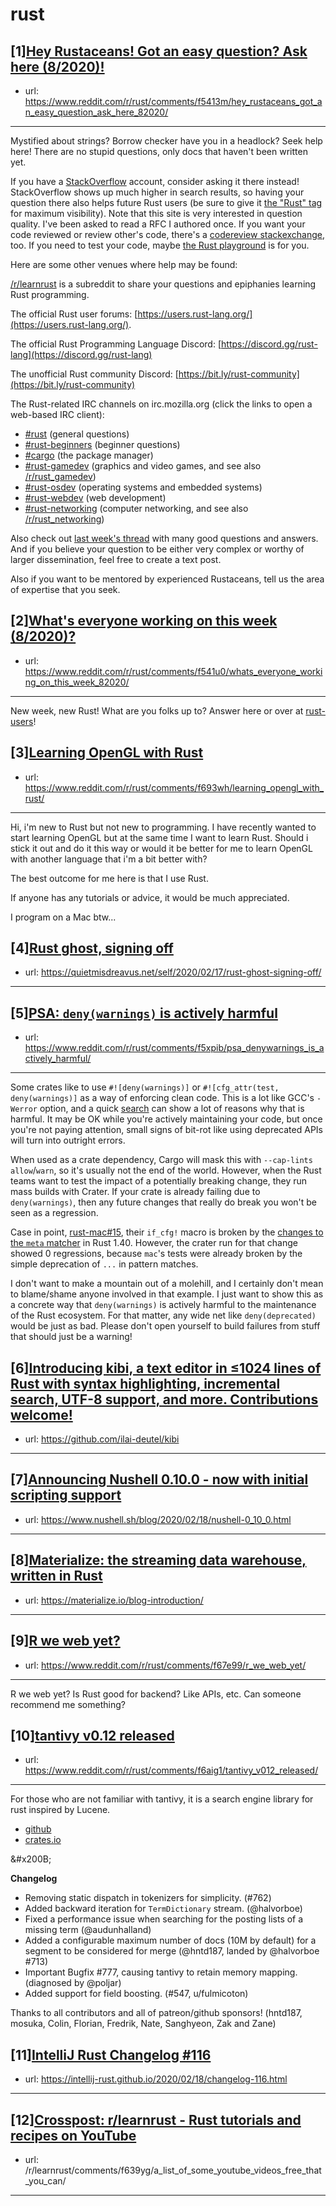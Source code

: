 # rust
## [1][Hey Rustaceans! Got an easy question? Ask here (8/2020)!](https://www.reddit.com/r/rust/comments/f5413m/hey_rustaceans_got_an_easy_question_ask_here_82020/)
- url: https://www.reddit.com/r/rust/comments/f5413m/hey_rustaceans_got_an_easy_question_ask_here_82020/
---
Mystified about strings? Borrow checker have you in a headlock? Seek help here! There are no stupid questions, only docs that haven't been written yet.

If you have a [StackOverflow](http://stackoverflow.com/) account, consider asking it there instead! StackOverflow shows up much higher in search results, so having your question there also helps future Rust users (be sure to give it [the "Rust" tag](http://stackoverflow.com/questions/tagged/rust) for maximum visibility). Note that this site is very interested in question quality. I've been asked to read a RFC I authored once. If you want your code reviewed or review other's code, there's a [codereview stackexchange](https://codereview.stackexchange.com/questions/tagged/rust), too. If you need to test your code, maybe [the Rust playground](https://play.rust-lang.org) is for you.

Here are some other venues where help may be found:

[/r/learnrust](https://www.reddit.com/r/learnrust) is a subreddit to share your questions and epiphanies learning Rust programming.

The official Rust user forums: [https://users.rust-lang.org/](https://users.rust-lang.org/).

The official Rust Programming Language Discord: [https://discord.gg/rust-lang](https://discord.gg/rust-lang)

The unofficial Rust community Discord: [https://bit.ly/rust-community](https://bit.ly/rust-community)

The Rust-related IRC channels on irc.mozilla.org (click the links to open a web-based IRC client):

 - [#rust](https://chat.mibbit.com/?server=irc.mozilla.org%3A%2B6697&amp;amp;channel=%23rust) (general questions)
 - [#rust-beginners](https://chat.mibbit.com/?server=irc.mozilla.org%3A%2B6697&amp;amp;channel=%23rust-beginners) (beginner questions)
 - [#cargo](https://chat.mibbit.com/?server=irc.mozilla.org%3A%2B6697&amp;amp;channel=%23cargo) (the package manager)
 - [#rust-gamedev](https://chat.mibbit.com/?server=irc.mozilla.org%3A%2B6697&amp;amp;channel=%23rust-gamedev) (graphics and video games, and see also [/r/rust_gamedev](https://www.reddit.com/r/rust_gamedev))
 - [#rust-osdev](https://chat.mibbit.com/?server=irc.mozilla.org%3A%2B6697&amp;amp;channel=%23rust-osdev) (operating systems and embedded systems)
 - [#rust-webdev](https://chat.mibbit.com/?server=irc.mozilla.org%3A%2B6697&amp;amp;channel=%23rust-webdev) (web development)
 - [#rust-networking](https://chat.mibbit.com/?server=irc.mozilla.org%3A%2B6697&amp;amp;channel=%23rust-networking) (computer networking, and see also [/r/rust_networking](https://www.reddit.com/r/rust_networking))

Also check out [last week's thread](https://reddit.com/r/rust/comments/f1ucwh/hey_rustaceans_got_an_easy_question_ask_here/) with many good questions and answers. And if you believe your question to be either very complex or worthy of larger dissemination, feel free to create a text post.

Also if you want to be mentored by experienced Rustaceans, tell us the area of expertise that you seek.
## [2][What's everyone working on this week (8/2020)?](https://www.reddit.com/r/rust/comments/f541u0/whats_everyone_working_on_this_week_82020/)
- url: https://www.reddit.com/r/rust/comments/f541u0/whats_everyone_working_on_this_week_82020/
---
New week, new Rust! What are you folks up to? Answer here or over at [rust-users](https://users.rust-lang.org/t/whats-everyone-working-on-this-week-8-2020/38329?u=llogiq)!
## [3][Learning OpenGL with Rust](https://www.reddit.com/r/rust/comments/f693wh/learning_opengl_with_rust/)
- url: https://www.reddit.com/r/rust/comments/f693wh/learning_opengl_with_rust/
---
Hi, i'm new to Rust but not new to programming. I have recently wanted to start learning OpenGL but at the same time I want to learn Rust. Should i stick it out and do it this way or would it be better for me to learn OpenGL with another language that i'm a bit better with?

The best outcome for me here is that I use Rust.

If anyone has any tutorials or advice, it would be much appreciated.

I program on a Mac btw...
## [4][Rust ghost, signing off](https://www.reddit.com/r/rust/comments/f5ufc1/rust_ghost_signing_off/)
- url: https://quietmisdreavus.net/self/2020/02/17/rust-ghost-signing-off/
---

## [5][PSA: `deny(warnings)` is actively harmful](https://www.reddit.com/r/rust/comments/f5xpib/psa_denywarnings_is_actively_harmful/)
- url: https://www.reddit.com/r/rust/comments/f5xpib/psa_denywarnings_is_actively_harmful/
---
Some crates like to use `#![deny(warnings)]` or `#![cfg_attr(test, deny(warnings)]` as a way of enforcing clean code. This is a lot like GCC's `-Werror` option, and a quick [search](https://duckduckgo.com/?q=don't+use+"-Werror") can show a lot of reasons why that is harmful. It may be OK while you're actively maintaining your code, but once you're not paying attention, small signs of bit-rot like using deprecated APIs will turn into outright errors.

When used as a crate dependency, Cargo will mask this with `--cap-lints allow`/`warn`, so it's usually not the end of the world. However, when the Rust teams want to test the impact of a potentially breaking change, they run mass builds with Crater. If your crate is already failing due to `deny(warnings)`, then any future changes that really do break you won't be seen as a regression.

Case in point, [rust-mac#15](https://github.com/reem/rust-mac/issues/15), their `if_cfg!` macro is broken by the [changes to the `meta` matcher](https://github.com/rust-lang/rust/pull/63674) in Rust 1.40. However, the crater run for that change showed 0 regressions, because `mac`'s tests were already broken by the simple deprecation of `...` in pattern matches.

I don't want to make a mountain out of a molehill, and I certainly don't mean to blame/shame anyone involved in that example. I just want to show this as a concrete way that `deny(warnings)` is actively harmful to the maintenance of the Rust ecosystem. For that matter, any wide net like `deny(deprecated)` would be just as bad. Please don't open yourself to build failures from stuff that should just be a warning!
## [6][Introducing kibi, a text editor in ≤1024 lines of Rust with syntax highlighting, incremental search, UTF-8 support, and more. Contributions welcome!](https://www.reddit.com/r/rust/comments/f5vpco/introducing_kibi_a_text_editor_in_1024_lines_of/)
- url: https://github.com/ilai-deutel/kibi
---

## [7][Announcing Nushell 0.10.0 - now with initial scripting support](https://www.reddit.com/r/rust/comments/f5wdh5/announcing_nushell_0100_now_with_initial/)
- url: https://www.nushell.sh/blog/2020/02/18/nushell-0_10_0.html
---

## [8][Materialize: the streaming data warehouse, written in Rust](https://www.reddit.com/r/rust/comments/f5y0bz/materialize_the_streaming_data_warehouse_written/)
- url: https://materialize.io/blog-introduction/
---

## [9][R we web yet?](https://www.reddit.com/r/rust/comments/f67e99/r_we_web_yet/)
- url: https://www.reddit.com/r/rust/comments/f67e99/r_we_web_yet/
---
R we web yet?
Is Rust good for backend?
Like APIs, etc.
Can someone recommend me something?
## [10][tantivy v0.12 released](https://www.reddit.com/r/rust/comments/f6aig1/tantivy_v012_released/)
- url: https://www.reddit.com/r/rust/comments/f6aig1/tantivy_v012_released/
---
For those who are not familiar with tantivy, it is a search engine library  for rust inspired by Lucene.

* [github]([https://github.com/tantivy-search/tantivy/](https://github.com/tantivy-search/tantivy/))
* [crates.io]([https://crates.io/crates/tantivy](https://crates.io/crates/tantivy))

&amp;#x200B;

**Changelog**

* Removing static dispatch in tokenizers for simplicity. (#762)
* Added backward iteration for `TermDictionary` stream. (@halvorboe)
* Fixed a performance issue when searching for the posting lists of a missing term (@audunhalland)
* Added a configurable maximum number of docs (10M by default) for a segment to be considered for merge (@hntd187, landed by @halvorboe #713)
* Important Bugfix #777, causing tantivy to retain memory mapping. (diagnosed by @poljar)
* Added support for field boosting. (#547, u/fulmicoton)


Thanks to all contributors and all of patreon/github sponsors! (hntd187, mosuka, Colin, Florian, Fredrik, Nate, Sanghyeon, Zak and Zane)
## [11][IntelliJ Rust Changelog #116](https://www.reddit.com/r/rust/comments/f5sgs0/intellij_rust_changelog_116/)
- url: https://intellij-rust.github.io/2020/02/18/changelog-116.html
---

## [12][Crosspost: r/learnrust - Rust tutorials and recipes on YouTube](https://www.reddit.com/r/rust/comments/f64dn4/crosspost_rlearnrust_rust_tutorials_and_recipes/)
- url: /r/learnrust/comments/f639yg/a_list_of_some_youtube_videos_free_that_you_can/
---

